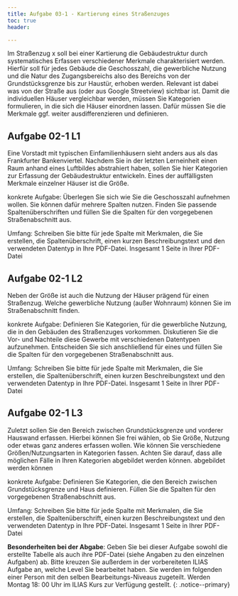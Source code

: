 ```yaml
---
title: Aufgabe 03-1 - Kartierung eines Straßenzuges
toc: true
header:

---
```


Im Straßenzug x soll bei einer Kartierung die Gebäudestruktur durch systematisches Erfassen verschiedener Merkmale charakterisiert werden. Hierfür soll für jedes Gebäude die Geschosszahl, die gewerbliche Nutzung und die Natur des Zugangsbereichs also des Bereichs von der Grundstücksgrenze bis zur Haustür, erhoben werden. Relevant ist dabei was von der Straße aus (oder aus Google Streetview) sichtbar ist. Damit die individuellen Häuser vergleichbar werden, müssen Sie Kategorien formulieren, in die sich die Häuser einordnen lassen. Dafür müssen Sie die Merkmale ggf. weiter ausdifferenzieren und definieren.

## Aufgabe 02-1 L1
Eine Vorstadt mit typischen Einfamilienhäusern sieht anders aus als das Frankfurter Bankenviertel. Nachdem Sie in der letzten Lerneinheit einen Raum anhand eines Luftbildes abstrahiert haben, sollen Sie hier Kategorien zur Erfassung der Gebäudestruktur entwickeln. Eines der auffälligsten Merkmale einzelner Häuser ist die Größe.

konkrete Aufgabe: Überlegen Sie sich wie Sie die Geschosszahl aufnehmen wollen. Sie können dafür mehrere Spalten nutzen. Finden Sie passende Spaltenüberschriften und füllen Sie die Spalten für den vorgegebenen Straßenabschnitt aus.

Umfang: Schreiben Sie bitte für jede Spalte mit Merkmalen, die Sie erstellen, die Spaltenüberschrift, einen kurzen Beschreibungstext und den verwendeten Datentyp in Ihre PDF-Datei.
Insgesamt 1 Seite in Ihrer PDF-Datei

## Aufgabe 02-1 L2
Neben der Größe ist auch die Nutzung der Häuser prägend für einen Straßenzug. Welche gewerbliche Nutzung (außer Wohnraum) können Sie im Straßenabschnitt finden.

konkrete Aufgabe:
Definieren Sie Kategorien, für die gewerbliche Nutzung, die in den Gebäuden des Straßenzuges vorkommen. Diskutieren Sie die Vor- und Nachteile diese Gewerbe mit verschiedenen Datentypen aufzunehmen. Entscheiden Sie sich anschließend für eines und füllen Sie die Spalten für den vorgegebenen Straßenabschnitt aus.

Umfang: Schreiben Sie bitte für jede Spalte mit Merkmalen, die Sie erstellen, die Spaltenüberschrift, einen kurzen Beschreibungstext und den verwendeten Datentyp in Ihre PDF-Datei.
Insgesamt 1 Seite in Ihrer PDF-Datei

## Aufgabe 02-1 L3
Zuletzt sollen Sie den Bereich zwischen Grundstücksgrenze und vorderer Hauswand erfassen. Hierbei können Sie frei wählen, ob Sie Größe, Nutzung oder etwas ganz anderes erfassen wollen. Wie können Sie verschiedene Größen/Nutzungsarten in Kategorien fassen. Achten Sie darauf, dass alle möglichen Fälle in Ihren Kategorien abgebildet werden können. abgebildet werden können

konkrete Aufgabe: Definieren Sie Kategorien, die den Bereich zwischen Grundstücksgrenze und Haus definieren. Füllen Sie die Spalten für den vorgegebenen Straßenabschnitt aus.

Umfang: Schreiben Sie bitte für jede Spalte mit Merkmalen, die Sie erstellen, die Spaltenüberschrift, einen kurzen Beschreibungstext und den verwendeten Datentyp in Ihre PDF-Datei.
Insgesamt 1 Seite in Ihrer PDF-Datei



**Besonderheiten bei der Abgabe**: Geben Sie bei dieser Aufgabe sowohl die erstellte Tabelle als auch ihre PDF-Datei (siehe Angaben zu den einzelnen Aufgaben) ab. Bitte kreuzen Sie außerdem in der vorbereiteten ILIAS Aufgabe an, welche Level Sie bearbeitet haben. Sie werden im folgenden einer Person mit den selben Bearbeitungs-Niveaus zugeteilt. Werden Montag 18: 00 Uhr im ILIAS Kurs zur Verfügung gestellt.
{: .notice--primary}

